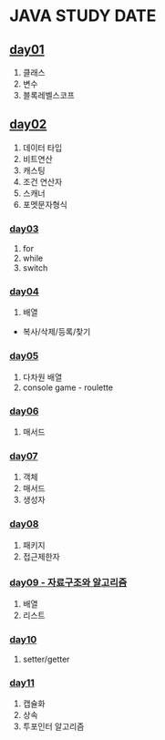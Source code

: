 # JAVA STUDY DATE
## [day01](https://github.com/hyunnn0105/java_study/blob/master/src/JavaStudyDate/day01/NoteDay01.md)
1. 클래스
2. 변수
3. 블록레벨스코프

## [day02](https://github.com/hyunnn0105/java_study/blob/master/src/JavaStudyDate/day2/Note220519.md)
1. 데이터 타입
2. 비트연산   
3. 캐스팅   
4. 조건 연산자   
5. 스캐너   
6. 포멧문자형식   

### [day03](https://github.com/hyunnn0105/java_study/blob/master/src/JavaStudyDate/day03/Note220520.md)
1. for
2. while
3. switch

### [day04](https://github.com/hyunnn0105/java_study/blob/master/src/JavaStudyDate/day04/Note220523.md)
1. 배열
- 복사/삭제/등록/찾기

### [day05](https://github.com/hyunnn0105/java_study/blob/master/src/JavaStudyDate/day05/Note220524.md)
1. 다차원 배열
2. console game - roulette

### [day06](https://github.com/hyunnn0105/java_study/blob/master/src/JavaStudyDate/day06/Note220525.md)
1. 매서드

### [day07](https://github.com/hyunnn0105/java_study/blob/master/src/JavaStudyDate/day07op/Note220526Odject.md)
1. 객체
2. 매서드
3. 생성자

### [day08](https://github.com/hyunnn0105/java_study/blob/master/src/JavaStudyDate/day08/Note220527Package.md)
1. 패키지
2. 접근제한자

### [day09 - 자료구조와 알고리즘](https://github.com/hyunnn0105/java_study/tree/master/src/JavaStudyDate/day09)
1. 배열
2. 리스트

### [day10](https://github.com/hyunnn0105/java_study/blob/master/src/JavaStudyDate/day10/Note220531.md)
1. setter/getter

### [day11](https://github.com/hyunnn0105/java_study/blob/master/src/JavaStudyDate/day11/Note220608.md)
1. 캡슐화
2. 상속
3. 투포인터 알고리즘
